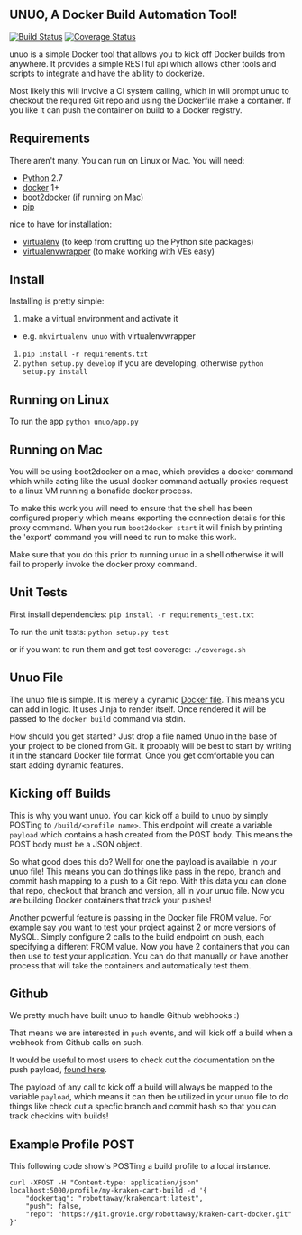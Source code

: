 ## UNUO, A Docker Build Automation Tool!

[![Build Status](https://travis-ci.org/robottaway/unuo.svg?branch=master)](https://travis-ci.org/robottaway/unuo) [![Coverage Status](https://img.shields.io/coveralls/robottaway/unuo.svg)](https://coveralls.io/r/robottaway/unuo?branch=master)

unuo is a simple Docker tool that allows you to kick off Docker builds from 
anywhere. It provides a simple RESTful api which allows other tools and scripts
to integrate and have the ability to dockerize.

Most likely this will involve a CI system calling, which in will 
prompt unuo to checkout the required Git repo and using the Dockerfile make a 
container. If you like it can push the container on build to a Docker registry.


## Requirements

There aren't many. You can run on Linux or Mac. You will need:

- [Python](https://www.python.org/) 2.7
- [docker](https://www.docker.com/) 1+
- [boot2docker](http://boot2docker.io/) (if running on Mac)
- [pip](https://pip.readthedocs.org/en/latest/)

nice to have for installation:

- [virtualenv](http://virtualenv.readthedocs.org/en/latest/) (to keep from crufting up the Python site packages)
- [virtualenvwrapper](http://virtualenvwrapper.readthedocs.org/en/latest/) (to make working with VEs easy)


## Install

Installing is pretty simple:

1. make a virtual environment and activate it
  - e.g. ```mkvirtualenv unuo``` with virtualenvwrapper
1. ```pip install -r requirements.txt```
1. ```python setup.py develop``` if you are developing, otherwise ```python setup.py install```


## Running on Linux

To run the app ```python unuo/app.py```


## Running on Mac

You will be using boot2docker on a mac, which provides a docker command which 
while acting like the usual docker command actually proxies request to a linux
VM running a bonafide docker process.

To make this work you will need to ensure that the shell has been configured 
properly which means exporting the connection details for this proxy command.
When you run ```boot2docker start``` it will finish by printing the 'export' 
command you will need to run to make this work. 

Make sure that you do this prior to running unuo in a shell otherwise it will
fail to properly invoke the docker proxy command.


## Unit Tests

First install dependencies: ```pip install -r requirements_test.txt```

To run the unit tests: ```python setup.py test```

or if you want to run them and get test coverage: ```./coverage.sh```


## Unuo File

The unuo file is simple. It is merely a dynamic [Docker file](https://docs.docker.com/reference/builder/). This means you can
add in logic. It uses Jinja to render itself. Once rendered it will be passed
to the ```docker build``` command via stdin.

How should you get started? Just drop a file named Unuo in the base of your
project to be cloned from Git. It probably will be best to start by writing it
in the standard Docker file format. Once you get comfortable you can start 
adding dynamic features.


## Kicking off Builds

This is why you want unuo. You can kick off a build to unuo by simply POSTing
to ```/build/<profile name>```. This endpoint will create a variable ```payload```
which contains a hash created from the POST body. This means the POST body must
be a JSON object.

So what good does this do? Well for one the payload is available in your unuo
file! This means you can do things like pass in the repo, branch and commit
hash mapping to a push to a Git repo. With this data you can clone that repo,
checkout that branch and version, all in your unuo file. Now you are building
Docker containers that track your pushes!

Another powerful feature is passing in the Docker file FROM value. For example
say you want to test your project against 2 or more versions of MySQL. Simply
configure 2 calls to the build endpoint on push, each specifying a different
FROM value. Now you have 2 containers that you can then use to test your
application. You can do that manually or have another process that will take
the containers and automatically test them.


## Github

We pretty much have built unuo to handle Github webhooks :)

That means we are interested in ```push``` events, and will kick off a build
when a webhook from Github calls on such.

It would be useful to most users to check out the documentation on the push
payload, [found here](https://developer.github.com/v3/activity/events/types/#event-name-17).

The payload of any call to kick off a build will always be mapped to the 
variable ```payload```, which means it can then be utilized in your unuo file
to do things like check out a specfic branch and commit hash so that you can
track checkins with builds!


## Example Profile POST

This following code show's POSTing a build profile to a local instance.

```
curl -XPOST -H "Content-type: application/json" localhost:5000/profile/my-kraken-cart-build -d '{
    "dockertag": "robottaway/krakencart:latest",
    "push": false,
    "repo": "https://git.grovie.org/robottaway/kraken-cart-docker.git"
}'
```

